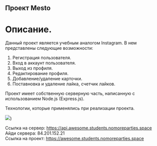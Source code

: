 ## Проект Mesto

# Описание.

Данный проект является учебным аналогом Instagram. В нем представлены следующие возможности:

1. Регистрация пользователя.
2. Вход в аккаунт пользователя.
3. Выход из профиля.
4. Редактирование профиля.
5. Добавление/удаление карточки.
6. Поставновка и удаление лайка, счетчик лайков.

Проект имеет собственную серверную часть, написанную с использованием Node.js (Express.js).

Технологии, которые применялись при реализации проекта.

<img src="file:///C:/Users/User/AppData/Local/Programs/MicrosoftVSCode/resources/app/resources/win32/code_70x70.png" />)

Ссылка на сервер: https://api.awesome.students.nomoreparties.space  
Айди сервера: 84.201.152.21  
Ссылка на проект: https://awesome.students.nomoreparties.space
